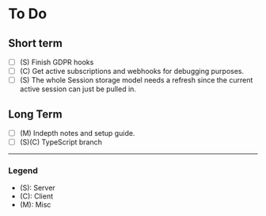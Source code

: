 # To Do

## Short term

- [ ] (S) Finish GDPR hooks
- [ ] (C) Get active subscriptions and webhooks for debugging purposes.
- [ ] (S) The whole Session storage model needs a refresh since the current active session can just be pulled in.

## Long Term

- [ ] (M) Indepth notes and setup guide.
- [ ] (S)(C) TypeScript branch

---

### Legend

- (S): Server
- (C): Client
- (M): Misc